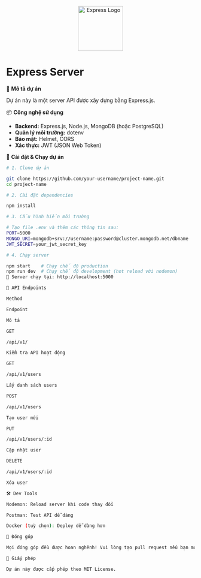 <p align="center">
  <a href="https://expressjs.com/" target="blank"><img src="https://expressjs.com/images/express-facebook-share.png" width="120" alt="Express Logo" /></a>
</p>

# Express Server

📌 **Mô tả dự án**

Dự án này là một server API được xây dựng bằng Express.js.

📦 **Công nghệ sử dụng**

- **Backend:** Express.js, Node.js, MongoDB (hoặc PostgreSQL)
- **Quản lý môi trường:** dotenv
- **Bảo mật:** Helmet, CORS
- **Xác thực:** JWT (JSON Web Token)

🔧 **Cài đặt & Chạy dự án**

```bash
# 1. Clone dự án

git clone https://github.com/your-username/project-name.git
cd project-name

# 2. Cài đặt dependencies

npm install

# 3. Cấu hình biến môi trường

# Tạo file .env và thêm các thông tin sau:
PORT=5000
MONGO_URI=mongodb+srv://username:password@cluster.mongodb.net/dbname
JWT_SECRET=your_jwt_secret_key

# 4. Chạy server

npm start    # Chạy chế độ production
npm run dev  # Chạy chế độ development (hot reload với nodemon)
📡 Server chạy tại: http://localhost:5000

🚀 API Endpoints

Method

Endpoint

Mô tả

GET

/api/v1/

Kiểm tra API hoạt động

GET

/api/v1/users

Lấy danh sách users

POST

/api/v1/users

Tạo user mới

PUT

/api/v1/users/:id

Cập nhật user

DELETE

/api/v1/users/:id

Xóa user

🛠️ Dev Tools

Nodemon: Reload server khi code thay đổi

Postman: Test API dễ dàng

Docker (tuỳ chọn): Deploy dễ dàng hơn

🤝 Đóng góp

Mọi đóng góp đều được hoan nghênh! Vui lòng tạo pull request nếu bạn muốn thêm tính năng hoặc sửa lỗi.

📜 Giấy phép

Dự án này được cấp phép theo MIT License.
